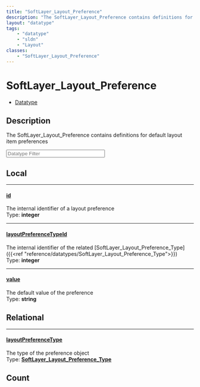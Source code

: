 ```yaml
---
title: "SoftLayer_Layout_Preference"
description: "The SoftLayer_Layout_Preference contains definitions for default layout item preferences"
layout: "datatype"
tags:
    - "datatype"
    - "sldn"
    - "Layout"
classes:
    - "SoftLayer_Layout_Preference"
---
```


# SoftLayer_Layout_Preference
<div id='service-datatype'>
    <ul id='sldn-reference-tabs'>
        <li id='datatype'> <a href='/reference/datatypes/SoftLayer_Layout_Preference' >Datatype</a></li>
    </ul>
</div>

## Description 


The SoftLayer_Layout_Preference contains definitions for default layout item preferences 





<!-- Filer BEGIN -->
<div class="view-filters">
        <div class="clearfix">
            <div class="search-input-box">
                <input placeholder="Datatype Filter" onkeyup="titleSearch(inputId='prop-input', divId='properties', elementClass='prop-row')" 
                    type="text" id="prop-input" value="" size="30" maxlength="128" class="form-text">
            </div>
        </div>
</div>
<!-- Filer END -->

<div id="properties" class="content">
<div id="localProperties" class="prop-content" >

## Local
<div class="prop-row">

-----
[id]: #id
#### [id]
The internal identifier of a layout preference  
<span class="type-label">Type: </span>**integer**  



</div>
<div class="prop-row">

-----
[layoutPreferenceTypeId]: #layoutpreferencetypeid
#### [layoutPreferenceTypeId]
The internal identifier of the related [SoftLayer_Layout_Preference_Type]({{<ref "reference/datatypes/SoftLayer_Layout_Preference_Type">}})  
<span class="type-label">Type: </span>**integer**  



</div>
<div class="prop-row">

-----
[value]: #value
#### [value]
The default value of the preference  
<span class="type-label">Type: </span>**string**  



</div>
</div>
<!-- LOCAL PROPERTY END -->

<div id="relationalProperties"  class="prop-content" >

## Relational
<div class="prop-row">

-----
[layoutPreferenceType]: #layoutpreferencetype
#### [layoutPreferenceType]
The type of the preference object  
<span class="type-label">Type: </span>**<a href='/reference/datatypes/SoftLayer_Layout_Preference_Type'>SoftLayer_Layout_Preference_Type </a>**  



</div>

## Count
</div>


